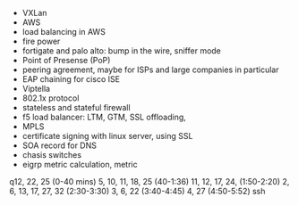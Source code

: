 - VXLan
- AWS
- load balancing in AWS
- fire power
- fortigate and palo alto: bump in the wire, sniffer mode
- Point of Presense (PoP)
- peering agreement, maybe for ISPs and large companies in particular
- EAP chaining for cisco ISE
- Viptella
- 802.1x protocol
- stateless and stateful firewall
- f5 load balancer: LTM, GTM, SSL offloading, 
- MPLS
- certificate signing with linux server, using SSL
- SOA record for DNS
- chasis switches
- eigrp metric calculation, metric





q12, 22, 25 (0-40 mins)
5, 10, 11, 18, 25 (40-1:36)
11, 12, 17, 24,  (1:50-2:20)
2, 6, 13, 17, 27, 32 (2:30-3:30)
3, 6, 22 (3:40-4:45)
4, 27 (4:50-5:52)
ssh
